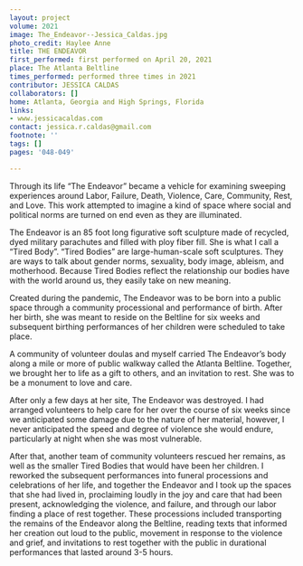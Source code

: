 ```yaml
---
layout: project
volume: 2021
image: The_Endeavor--Jessica_Caldas.jpg
photo_credit: Haylee Anne
title: THE ENDEAVOR
first_performed: first performed on April 20, 2021
place: The Atlanta Beltline
times_performed: performed three times in 2021
contributor: JESSICA CALDAS
collaborators: []
home: Atlanta, Georgia and High Springs, Florida
links:
- www.jessicacaldas.com
contact: jessica.r.caldas@gmail.com
footnote: ''
tags: []
pages: '048-049'

---
```


Through its life “The Endeavor” became a vehicle for examining sweeping experiences around Labor, Failure, Death, Violence, Care, Community, Rest, and Love. This work attempted to imagine a kind of space where social and political norms are turned on end even as they are illuminated.

The Endeavor is an 85 foot long figurative soft sculpture made of recycled, dyed military parachutes and filled with ploy fiber fill. She is what I call a “Tired Body”. “Tired Bodies” are large-human-scale soft sculptures. They are ways to talk about gender norms, sexuality, body image, ableism, and motherhood. Because Tired Bodies reflect the relationship our bodies have with the world around us, they easily take on new meaning.

Created during the pandemic, The Endeavor was to be born into a public space through a community processional and performance of birth. After her birth, she was meant to reside on the Beltline for six weeks and subsequent birthing performances of her children were scheduled to take place.

A community of volunteer doulas and myself carried The Endeavor’s body along a mile or more of public walkway called the Atlanta Beltline. Together, we brought her to life as a gift to others, and an invitation to rest. She was to be a monument to love and care.

After only a few days at her site, The Endeavor was destroyed. I had arranged volunteers to help care for her over the course of six weeks since we anticipated some damage due to the nature of her material, however, I never anticipated the speed and degree of violence she would endure, particularly at night when she was most vulnerable.

After that, another team of community volunteers rescued her remains, as well as the smaller Tired Bodies that would have been her children. I reworked the subsequent performances into funeral processions and celebrations of her life, and together the Endeavor and I took up the spaces that she had lived in, proclaiming loudly in the joy and care that had been present, acknowledging the violence, and failure, and through our labor finding a place of rest together. These processions included transporting the remains of the Endeavor along the Beltline, reading texts that informed her creation out loud to the public, movement in response to the violence and grief, and invitations to rest together with the public in durational performances that lasted around 3-5 hours.
